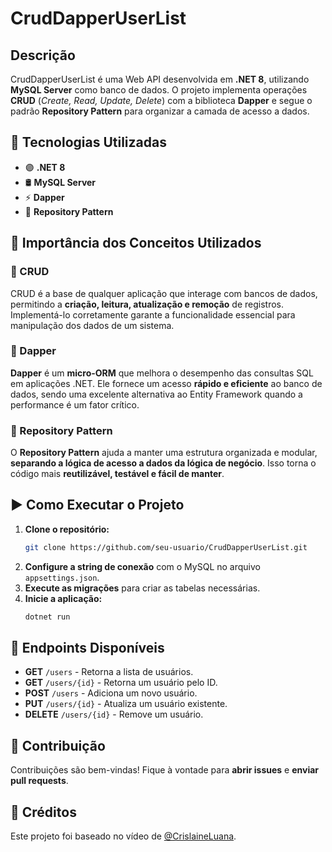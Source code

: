 # CrudDapperUserList

## Descrição
CrudDapperUserList é uma Web API desenvolvida em **.NET 8**, utilizando **MySQL Server** como banco de dados. O projeto implementa operações **CRUD** (*Create, Read, Update, Delete*) com a biblioteca **Dapper** e segue o padrão **Repository Pattern** para organizar a camada de acesso a dados.

## 🚀 Tecnologias Utilizadas
- 🟣 **.NET 8**
- 🛢️ **MySQL Server**
- ⚡ **Dapper**
- 📂 **Repository Pattern**

## 📌 Importância dos Conceitos Utilizados
### 🔹 CRUD
CRUD é a base de qualquer aplicação que interage com bancos de dados, permitindo a **criação, leitura, atualização e remoção** de registros. Implementá-lo corretamente garante a funcionalidade essencial para manipulação dos dados de um sistema.

### 🔹 Dapper
**Dapper** é um **micro-ORM** que melhora o desempenho das consultas SQL em aplicações .NET. Ele fornece um acesso **rápido e eficiente** ao banco de dados, sendo uma excelente alternativa ao Entity Framework quando a performance é um fator crítico.

### 🔹 Repository Pattern
O **Repository Pattern** ajuda a manter uma estrutura organizada e modular, **separando a lógica de acesso a dados da lógica de negócio**. Isso torna o código mais **reutilizável, testável e fácil de manter**.

## ▶️ Como Executar o Projeto
1. **Clone o repositório:**
   ```sh
   git clone https://github.com/seu-usuario/CrudDapperUserList.git
   ```
2. **Configure a string de conexão** com o MySQL no arquivo `appsettings.json`.
3. **Execute as migrações** para criar as tabelas necessárias.
4. **Inicie a aplicação:**
   ```sh
   dotnet run
   ```

## 📡 Endpoints Disponíveis
- **GET** `/users` - Retorna a lista de usuários.
- **GET** `/users/{id}` - Retorna um usuário pelo ID.
- **POST** `/users` - Adiciona um novo usuário.
- **PUT** `/users/{id}` - Atualiza um usuário existente.
- **DELETE** `/users/{id}` - Remove um usuário.

## 🤝 Contribuição
Contribuições são bem-vindas! Fique à vontade para **abrir issues** e **enviar pull requests**.

## 📜 Créditos
Este projeto foi baseado no vídeo de [@CrislaineLuana](https://github.com/CrislaineLuana).

